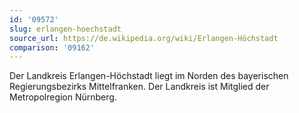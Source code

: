 ```yaml
---
id: '09572'
slug: erlangen-hoechstadt
source_url: https://de.wikipedia.org/wiki/Erlangen-Höchstadt
comparison: '09162'
---
```


Der Landkreis Erlangen-Höchstadt liegt im Norden des bayerischen Regierungsbezirks Mittelfranken. Der Landkreis ist Mitglied der Metropolregion Nürnberg.
